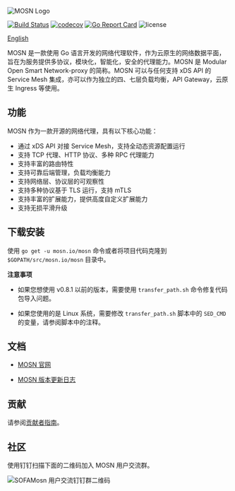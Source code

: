 ![MOSN Logo](https://raw.githubusercontent.com/mosn/community/master/icons/png/mosn-labeled-horizontal.png)

[![Build Status](https://travis-ci.com/mosn/mosn.svg?branch=master)](https://travis-ci.com/mosn/mosn)
[![codecov](https://codecov.io/gh/mosn/mosn/branch/master/graph/badge.svg)](https://codecov.io/gh/mosn/mosn)
[![Go Report Card](https://goreportcard.com/badge/github.com/mosn/mosn)](https://goreportcard.com/report/github.com/mosn/mosn)
![license](https://img.shields.io/badge/license-Apache--2.0-green.svg)

[English](README.md)

MOSN 是一款使用 Go 语言开发的网络代理软件，作为云原生的网络数据平面，旨在为服务提供多协议，模块化，智能化，安全的代理能力。MOSN 是 Modular Open Smart Network-proxy 的简称。MOSN 可以与任何支持 xDS API 的 Service Mesh 集成，亦可以作为独立的四、七层负载均衡，API Gateway，云原生 Ingress 等使用。

## 功能

MOSN 作为一款开源的网络代理，具有以下核心功能：

+ 通过 xDS API 对接 Service Mesh，支持全动态资源配置运行
+ 支持 TCP 代理、HTTP 协议、多种 RPC 代理能力
+ 支持丰富的路由特性
+ 支持可靠后端管理，负载均衡能力
+ 支持网络层、协议层的可观察性
+ 支持多种协议基于 TLS 运行，支持 mTLS
+ 支持丰富的扩展能力，提供高度自定义扩展能力
+ 支持无损平滑升级
## 下载安装

使用 `go get -u mosn.io/mosn` 命令或者将项目代码克隆到 `$GOPATH/src/mosn.io/mosn` 目录中。

**注意事项**

- 如果您想使用 v0.8.1 以前的版本，需要使用 `transfer_path.sh` 命令修复代码包导入问题。

- 如果您使用的是 Linux 系统，需要修改 `transfer_path.sh` 脚本中的 `SED_CMD` 的变量，请参阅脚本中的注释。

## 文档

- [MOSN 官网](http://mosn.io)

- [MOSN 版本更新日志](CHANGELOG_ZH.md)

## 贡献
请参阅[贡献者指南](CONTRIBUTING_ZH.md)。

## 社区

使用钉钉扫描下面的二维码加入 MOSN 用户交流群。

![SOFAMosn 用户交流钉钉群二维码](https://gw.alipayobjects.com/mdn/rms_91f3e6/afts/img/A*NyEzRp3Xq28AAAAAAAAAAABkARQnAQ)

